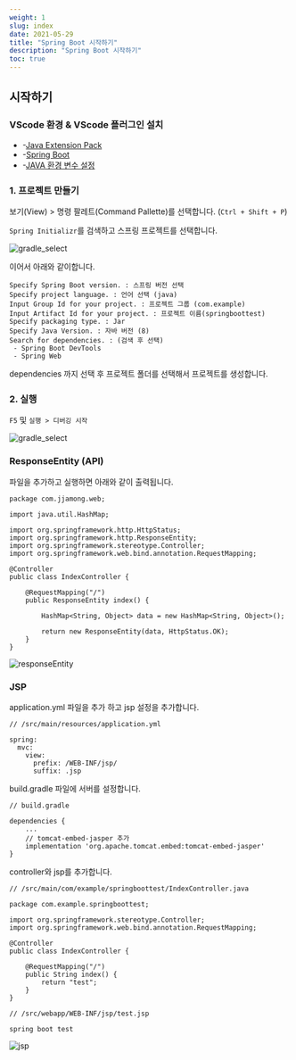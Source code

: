 ```yaml
---
weight: 1
slug: index
date: 2021-05-29
title: "Spring Boot 시작하기"
description: "Spring Boot 시작하기"
toc: true
---
```


## 시작하기

### VScode 환경 & VScode 플러그인 설치

- -[Java Extension Pack](/docs/etc/etc/vscode/#java)
- -[Spring Boot](/docs/etc/etc/vscode/#spring-boot)
- -[JAVA 환경 변수 설정](/docs/infra/os/window/#java)

### 1. 프로젝트 만들기

보기(View) > 명령 팔레트(Command Pallette)를 선택합니다. (`Ctrl + Shift + P`)

`Spring Initializr`를 검색하고 스프링 프로젝트를 선택합니다.

![gradle_select](/docs/back/spring/boot/start/gradle_select.png)

이어서 아래와 같이합니다.

```
Specify Spring Boot version. : 스프링 버전 선택
Specify project language. : 언어 선택 (java)
Input Group Id for your project. : 프로젝트 그룹 (com.example)
Input Artifact Id for your project. : 프로젝트 이름(springboottest)
Specify packaging type. : Jar
Specify Java Version. : 자바 버전 (8)
Search for dependencies. : (검색 후 선택)
 - Spring Boot DevTools
 - Spring Web
```
dependencies 까지 선택 후 프로젝트 폴더를 선택해서 프로젝트를 생성합니다.


### 2. 실행

`F5` 및 `실행 > 디버깅 시작` 

![gradle_select](/docs/back/spring/boot/start/start.png)


### ResponseEntity (API)

파일을 추가하고 실행하면 아래와 같이 출력됩니다.

```
package com.jjamong.web;

import java.util.HashMap;

import org.springframework.http.HttpStatus;
import org.springframework.http.ResponseEntity;
import org.springframework.stereotype.Controller;
import org.springframework.web.bind.annotation.RequestMapping;

@Controller
public class IndexController {

    @RequestMapping("/") 
    public ResponseEntity index() {

        HashMap<String, Object> data = new HashMap<String, Object>();
        
        return new ResponseEntity(data, HttpStatus.OK);
    }
}
```
![responseEntity](/docs/back/spring/boot/start/responseEntity.png)



### JSP

application.yml 파일을 추가 하고 jsp 설정을 추가합니다.
```
// /src/main/resources/application.yml

spring:
  mvc:
    view:
      prefix: /WEB-INF/jsp/
      suffix: .jsp
```

build.gradle 파일에 서버를 설정합니다.
```
// build.gradle

dependencies {
    ...
    // tomcat-embed-jasper 추가
	implementation 'org.apache.tomcat.embed:tomcat-embed-jasper'
}

```

controller와 jsp를 추가합니다.
```
// /src/main/com/example/springboottest/IndexController.java

package com.example.springboottest;

import org.springframework.stereotype.Controller;
import org.springframework.web.bind.annotation.RequestMapping;

@Controller
public class IndexController {

    @RequestMapping("/") 
    public String index() {
        return "test";
    }
}
```

```
// /src/webapp/WEB-INF/jsp/test.jsp

spring boot test
```
![jsp](/docs/back/spring/boot/start/jsp.png)